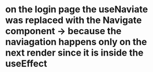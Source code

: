 # on the login page the useNaviate was replaced with the Navigate component -> because the naviagation happens only on the next render since it is inside the useEffect

#
